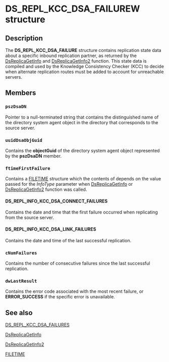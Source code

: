 # DS_REPL_KCC_DSA_FAILUREW structure

## Description

The **DS_REPL_KCC_DSA_FAILURE** structure contains replication state data about a specific inbound replication partner, as returned by the
[DsReplicaGetInfo](https://learn.microsoft.com/windows/desktop/api/ntdsapi/nf-ntdsapi-dsreplicagetinfow) and [DsReplicaGetInfo2](https://learn.microsoft.com/windows/desktop/api/ntdsapi/nf-ntdsapi-dsreplicagetinfo2w) function. This state data is compiled and used by the Knowledge Consistency Checker (KCC) to decide when alternate replication routes must be added to account for unreachable servers.

## Members

### `pszDsaDN`

Pointer to a null-terminated string that contains the distinguished name of the directory system agent object in the directory that corresponds to the source server.

### `uuidDsaObjGuid`

Contains the **objectGuid** of the directory system agent object represented by the **pszDsaDN** member.

### `ftimeFirstFailure`

Contains a [FILETIME](https://learn.microsoft.com/windows/desktop/api/minwinbase/ns-minwinbase-filetime) structure which the contents of depends on the value passed for the *InfoType* parameter when [DsReplicaGetInfo](https://learn.microsoft.com/windows/desktop/api/ntdsapi/nf-ntdsapi-dsreplicagetinfow) or [DsReplicaGetInfo2](https://learn.microsoft.com/windows/desktop/api/ntdsapi/nf-ntdsapi-dsreplicagetinfo2w) function was called.

#### DS_REPL_INFO_KCC_DSA_CONNECT_FAILURES

Contains the date and time that the first failure occurred when replicating from the source server.

#### DS_REPL_INFO_KCC_DSA_LINK_FAILURES

Contains the date and time of the last successful replication.

### `cNumFailures`

Contains the number of consecutive failures since the last successful replication.

### `dwLastResult`

Contains the error code associated with the most recent failure, or **ERROR_SUCCESS** if the specific error is unavailable.

## See also

[DS_REPL_KCC_DSA_FAILURES](https://learn.microsoft.com/windows/desktop/api/ntdsapi/ns-ntdsapi-ds_repl_kcc_dsa_failuresw)

[DsReplicaGetInfo](https://learn.microsoft.com/windows/desktop/api/ntdsapi/nf-ntdsapi-dsreplicagetinfow)

[DsReplicaGetInfo2](https://learn.microsoft.com/windows/desktop/api/ntdsapi/nf-ntdsapi-dsreplicagetinfo2w)

[FILETIME](https://learn.microsoft.com/windows/desktop/api/minwinbase/ns-minwinbase-filetime)